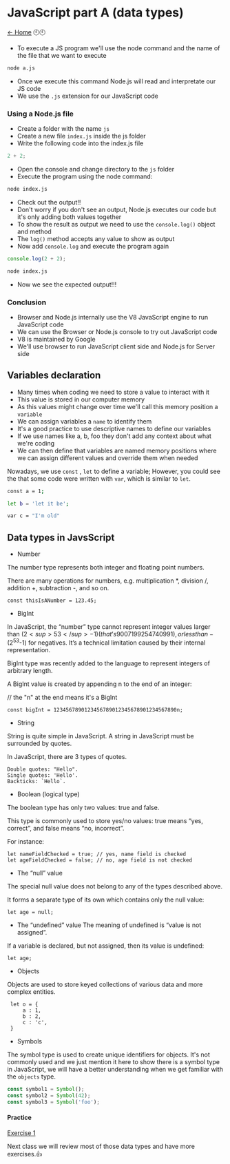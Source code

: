 # JavaScript part A (data types)

[<- Home](README.md)
🕙🕙
- To execute a JS program we'll use the node command and the name of the file that we want to execute

```bash
node a.js
```

- Once we execute this command Node.js will read and interpretate our JS code
- We use the `.js` extension for our JavaScript code
### Using a Node.js file 

- Create a folder with the name `js`
- Create a new file `index.js` inside the js folder
- Write the following code into the index.js file

```javascript
2 + 2;
```

- Open the console and change directory to the `js` folder
- Execute the program using the node command:

```bash
node index.js
```

- Check out the output!!
- Don't worry if you don't see an output, Node.js executes our code but it's only adding both values together
- To show the result as output we need to use the `console.log()` object and method
- The `log()` method accepts any value to show as output
- Now add `console.log` and execute the program again

```js
console.log(2 + 2);
```

```bash
node index.js
```

- Now we see the expected output!!!

### Conclusion

- Browser and Node.js internally use the V8 JavaScript engine to run JavaScript code
- We can use the Browser or Node.js console to try out JavaScript code
- V8 is maintained by Google
- We'll use browser to run JavaScript client side and Node.js for Server side

## Variables declaration

- Many times when coding we need to store a value to interact with it
- This value is stored in our computer memory
- As this values might change over time we'll call this memory position a `variable`
- We can assign variables a `name` to identify them
- It's a good practice to use descriptive names to define our variables
- If we use names like a, b, foo they don't add any context about what we're coding
- We can then define that variables are named memory positions where we can assign different values and override them when needed

Nowadays, we use ```const``` , ```let``` to define a variable; However, you could see the that some code were written with ```var```, which is similar to ```let```.

```bash
const a = 1;
```

```bash
let b = 'let it be';
```

```bash
var c = "I'm old"
```

## Data types in JavsScript

* Number

The number type represents both integer and floating point numbers.

There are many operations for numbers, e.g. multiplication *, division /, addition +, subtraction -, and so on.

```
const thisIsANumber = 123.45;
```
* BigInt

In JavaScript, the “number” type cannot represent integer values larger than ($2<sup>53</sup>-1) (that’s 9007199254740991), or less than -($2<sup>53</sup>-1) for negatives. It’s a technical limitation caused by their internal representation.

BigInt type was recently added to the language to represent integers of arbitrary length.

A BigInt value is created by appending n to the end of an integer:

// the "n" at the end means it's a BigInt
```
const bigInt = 1234567890123456789012345678901234567890n;
```

* String

String is quite simple in JavaScript.
A string in JavaScript must be surrounded by quotes.

In JavaScript, there are 3 types of quotes.

    Double quotes: "Hello".
    Single quotes: 'Hello'.
    Backticks: `Hello`.

* Boolean (logical type)

The boolean type has only two values: true and false.

This type is commonly used to store yes/no values: true means “yes, correct”, and false means “no, incorrect”.

For instance:
```
let nameFieldChecked = true; // yes, name field is checked
let ageFieldChecked = false; // no, age field is not checked
```
* The “null” value

The special null value does not belong to any of the types described above.

It forms a separate type of its own which contains only the null value:
```
let age = null;
```

* The “undefined” value
The meaning of undefined is “value is not assigned”.

If a variable is declared, but not assigned, then its value is undefined:
```
let age;
```
* Objects

 Objects are used to store keyed collections of various data and more complex entities. 
```
 let o = {
     a : 1,
     b : 2,
     c : 'c',
 }
```
* Symbols

The symbol type is used to create unique identifiers for objects. It's not commonly used and we just mention it here to show there is a symbol type in JavaScript, we will have a better understanding when we get familiar with the ```objects``` type.
```js
const symbol1 = Symbol();
const symbol2 = Symbol(42);
const symbol3 = Symbol('foo');
```
#### Practice

[Exercise 1](./exercises/js/ex_1.md)

Next class we will review most of those data types and have more exercises.👍
